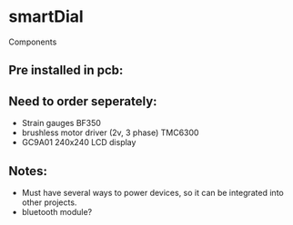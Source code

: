 # smartDial

Components

Pre installed in pcb:
- 

Need to order seperately:
-
- Strain gauges BF350
- brushless motor driver (2v, 3 phase) TMC6300
- GC9A01 240x240 LCD display

Notes:
- 
- Must have several ways to power devices, so it can be integrated into other projects.
- bluetooth module?
